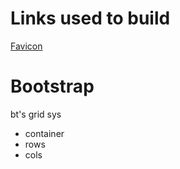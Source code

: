 # Links used to build

[Favicon](https://favicon.io/favicon-converter/)


# Bootstrap

bt's grid sys
- container
- rows
- cols